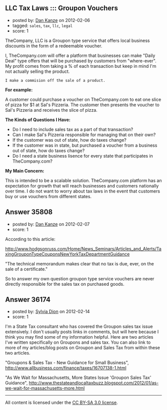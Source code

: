 ## LLC Tax Laws ::: Groupon Vouchers

- posted by: [Dan Kanze](https://stackexchange.com/users/-1/16224-dan-kanze) on 2012-02-06
- tagged: `sales`, `tax`, `llc`, `legal`
- score: 1

TheCompany, LLC is a Groupon type service that offers local business discounts in the form of a redeemable voucher.

I, TheCompany.com will offer a platform that businesses can make "Daily Deal" type offers that will be purchased by customers from "where-ever". My profit comes from taking a % of each transaction but keep in mind I'm not actually selling the product.

    I make a commision off the sale of a product.

**For example:**

A customer could purchase a voucher on TheCompany.com to eat one slice of pizza for $1 at Sal's Pizzeria. The customer then presents the voucher to Sal's Pizzeria and receives the slice of pizza.

**The Kinds of Questions I Have:**

 - Do I need to include sales tax as a part of that transaction?
 - Can I make Sal's Pizzeria responsible for managing that on their
   own?
 - If the customer was out of state, how do taxes change?
 - If the customer was in state, but purchased a voucher from a business
   out of state, how do taxes change?
 - Do I need a state business lisence for every state that participates
   in TheCompany.com?

**My Main Concern:**

This is intended to be a scalable solution. TheCompany.com platform has an expectation for growth that will reach businesses and customers nationally over time. I do not want to worry about tax laws in the event that customers buy or use vouchers from different states.


## Answer 35808

- posted by: [Dan Kanze](https://stackexchange.com/users/-1/16224-dan-kanze) on 2012-02-07
- score: 1

According to this article:

http://www.hodgsonruss.com/Home/News_Seminars/Articles_and_Alerts/TaxingGrouponTypeCouponsNewYorkTaxDepartmentGuidance

"The technical memorandum makes
clear that no tax is due, ever, on
the sale of a certificate."

So to answer my own question groupon type service vouchers are never directly responsible for the sales tax on purchased goods.


## Answer 36174

- posted by: [Sylvia Dion](https://stackexchange.com/users/-1/16425-sylvia-dion) on 2012-02-14
- score: 1

I'm a State Tax consultant who has covered the Groupon sales tax issue extensively. I don't usually posts links in comments, but will here because I think you may find some of my information helpful. Here are two articles I've written specifically on Groupons and sales tax. You can also link to more of my articles/blog posts on Groupon and Sales Tax from within these two articles.

"Groupons & Sales Tax - New Guidance for Small Business", http://www.allbusiness.com/finance/taxes/16707138-1.html

"As We Wait for Massachusetts, More States Issue 'Groupon Sales Tax' Guidance", http://www.thestateandlocaltaxbuzz.blogspot.com/2012/01/as-we-wait-for-massachusetts-more.html 



---

All content is licensed under the [CC BY-SA 3.0 license](https://creativecommons.org/licenses/by-sa/3.0/).
